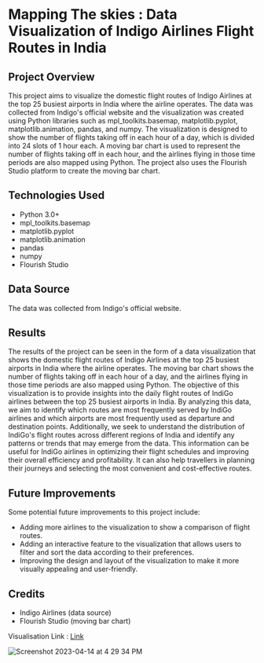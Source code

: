 # Mapping The skies : Data Visualization of Indigo Airlines Flight Routes in India


## Project Overview<br />
This project aims to visualize the domestic flight routes of Indigo Airlines at the top 25 busiest airports in India where the airline operates. The data was collected from Indigo's official website and the visualization was created using Python libraries such as mpl_toolkits.basemap, matplotlib.pyplot, matplotlib.animation, pandas, and numpy.
The visualization is designed to show the number of flights taking off in each hour of a day, which is divided into 24 slots of 1 hour each. A moving bar chart is used to represent the number of flights taking off in each hour, and the airlines flying in those time periods are also mapped using Python.
The project also uses the Flourish Studio platform to create the moving bar chart.

## Technologies Used<br />
- Python 3.0+ <br />
- mpl_toolkits.basemap <br />
- matplotlib.pyplot <br />
- matplotlib.animation <br />
- pandas <br />
- numpy <br />
- Flourish Studio <br />

## Data Source<br />
The data was collected from Indigo's official website.<br />


## Results<br />
The results of the project can be seen in the form of a data visualization that shows the domestic flight routes of Indigo Airlines at the top 25 busiest airports in India where the airline operates. The moving bar chart shows the number of flights taking off in each hour of a day, and the airlines flying in those time periods are also mapped using Python.
The objective of this visualization is to provide insights into the daily flight routes of IndiGo airlines between the top 25 busiest airports in India. By analyzing this data, we aim to identify which routes are most frequently served by IndiGo airlines and which airports are most frequently used as departure and destination points. Additionally, we seek to understand the distribution of IndiGo's flight routes across different regions of India and identify any patterns or trends that may emerge from the data. This information can be useful for IndiGo airlines in optimizing their flight schedules and improving their overall efficiency and profitability. It can also help travellers in planning their journeys and selecting the most convenient and cost-effective routes.

## Future Improvements<br />
Some potential future improvements to this project include:<br />

- Adding more airlines to the visualization to show a comparison of flight routes.<br />
- Adding an interactive feature to the visualization that allows users to filter and sort the data according to their preferences.<br />
- Improving the design and layout of the visualization to make it more visually appealing and user-friendly.<br />

## Credits
- Indigo Airlines (data source)<br />
- Flourish Studio (moving bar chart)

Visualisation Link : [Link](https://ar4626.github.io/Mapping-the-Skies---Information-Visualisation/)



![Screenshot 2023-04-14 at 4 29 34 PM](https://user-images.githubusercontent.com/70444911/232026883-a424c78c-19d0-4664-a13f-008485252ba7.png)




